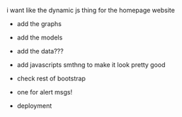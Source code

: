 i want like the dynamic js thing for the homepage website

- add the graphs
- add the models
- add the data???
- add javascripts smthng to make it look pretty good

- check rest of bootstrap
- one for alert msgs!



- deployment